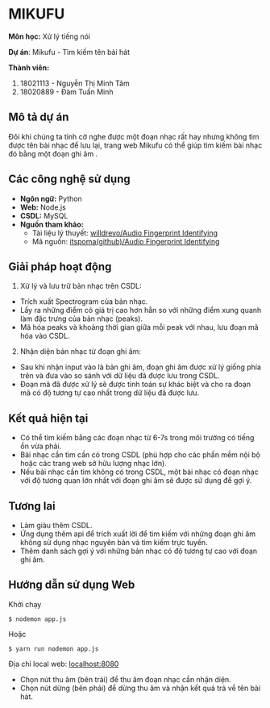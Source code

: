 # MIKUFU
**Môn học:** Xử lý tiếng nói

**Dự án**: Mikufu - Tìm kiếm tên bài hát

**Thành viên:**
 1. 18021113 - Nguyễn Thị Minh Tâm
 2. 18020889 - Đàm Tuấn Minh

## Mô tả dự án

Đôi khi chúng ta tình cờ nghe được một đoạn nhạc rất hay nhưng không tìm được tên bài nhạc để lưu lại, trang web Mikufu có thể giúp tìm kiếm bài nhạc đó bằng một đoạn ghi âm .

## Các công nghệ sử dụng

 - **Ngôn ngữ:** Python
 - **Web:** Node.js
 - **CSDL:** MySQL
 - **Nguồn tham khảo:** 
    - Tài liệu lý thuyết:  [willdrevo/Audio Fingerprint Identifying](https://willdrevo.com/fingerprinting-and-audio-recognition-with-python/)
    - Mã nguồn: [itspoma(github)/Audio Fingerprint Identifying](https://github.com/itspoma/audio-fingerprint-identifying-python)

## Giải pháp hoạt động

 1. Xử lý và lưu trữ bản nhạc trên CSDL:
- Trích xuất Spectrogram của bản nhạc.
-  Lấy ra những điểm có giá trị cao hơn hẳn so với những điểm xung quanh làm đặc trưng của bản nhạc (peaks).
- Mã hóa peaks và khoảng thời gian giữa mỗi peak với nhau, lưu đoạn mã hóa vào CSDL.
 2. Nhận diện bản nhạc từ đoạn ghi âm:
- Sau khi nhận input vào là bản ghi âm, đoạn ghi âm được xử lý giống phía trên và đưa vào so sánh với dữ liệu đã được lưu trong CSDL.
- Đoạn mã đã được xử lý sẽ được tính toán sự khác biệt và cho ra đoạn mã có độ tương tự cao nhất trong dữ liệu đã được lưu.

 ## Kết quả hiện tại
 - Có thể tìm kiếm bằng các đoạn nhạc từ 6-7s trong môi trường có tiếng ồn vừa phải.
 - Bài nhạc cần tìm cần có trong CSDL (phù hợp cho các phần mềm nội bộ hoặc các trang web sở hữu lượng nhạc lớn).
 - Nếu bài nhạc cần tìm không có trong CSDL, một bài nhạc có đoạn nhạc với độ tương quan lớn nhất với đoạn ghi âm sẽ được sử dụng để gợi ý.

## Tương lai
- Làm giàu thêm CSDL.
- Ứng dụng thêm api để trích xuất lời để tìm kiếm với những đoạn ghi âm không sử dụng nhạc nguyên bản và tìm kiếm trực tuyến.
- Thêm danh sách gợi ý với những bản nhạc có độ tương tự cao với đoạn ghi âm.

## Hướng dẫn sử dụng Web
Khởi chạy

    $ nodemon app.js
Hoặc

    $ yarn run nodemon app.js

Địa chỉ local web: [localhost:8080](localhost:8080)
- Chọn nút thu âm (bên trái) để thu âm đoạn nhạc cần nhận diện.
- Chọn nút dừng (bên phải) để dừng thu âm và nhận kết quả trả về tên bài hát.
